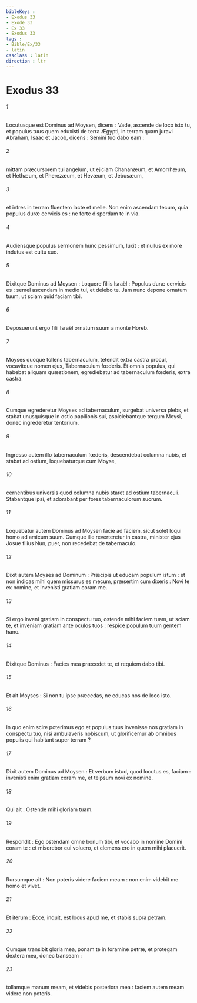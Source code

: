 ```yaml
---
bibleKeys : 
- Exodus 33
- Exode 33
- Ex 33
- Exodus 33
tags : 
- Bible/Ex/33
- latin
cssclass : latin
direction : ltr
---
```


# Exodus 33

###### 1
Locutusque est Dominus ad Moysen, dicens : Vade, ascende de loco isto tu, et populus tuus quem eduxisti de terra Ægypti, in terram quam juravi Abraham, Isaac et Jacob, dicens : Semini tuo dabo eam :
###### 2
mittam præcursorem tui angelum, ut ejiciam Chananæum, et Amorrhæum, et Hethæum, et Pherezæum, et Hevæum, et Jebusæum,
###### 3
et intres in terram fluentem lacte et melle. Non enim ascendam tecum, quia populus duræ cervicis es : ne forte disperdam te in via.
###### 4
Audiensque populus sermonem hunc pessimum, luxit : et nullus ex more indutus est cultu suo.
###### 5
Dixitque Dominus ad Moysen : Loquere filiis Israël : Populus duræ cervicis es : semel ascendam in medio tui, et delebo te. Jam nunc depone ornatum tuum, ut sciam quid faciam tibi.
###### 6
Deposuerunt ergo filii Israël ornatum suum a monte Horeb.
###### 7
Moyses quoque tollens tabernaculum, tetendit extra castra procul, vocavitque nomen ejus, Tabernaculum fœderis. Et omnis populus, qui habebat aliquam quæstionem, egrediebatur ad tabernaculum fœderis, extra castra.
###### 8
Cumque egrederetur Moyses ad tabernaculum, surgebat universa plebs, et stabat unusquisque in ostio papilionis sui, aspiciebantque tergum Moysi, donec ingrederetur tentorium.
###### 9
Ingresso autem illo tabernaculum fœderis, descendebat columna nubis, et stabat ad ostium, loquebaturque cum Moyse,
###### 10
cernentibus universis quod columna nubis staret ad ostium tabernaculi. Stabantque ipsi, et adorabant per fores tabernaculorum suorum.
###### 11
Loquebatur autem Dominus ad Moysen facie ad faciem, sicut solet loqui homo ad amicum suum. Cumque ille reverteretur in castra, minister ejus Josue filius Nun, puer, non recedebat de tabernaculo.
###### 12
Dixit autem Moyses ad Dominum : Præcipis ut educam populum istum : et non indicas mihi quem missurus es mecum, præsertim cum dixeris : Novi te ex nomine, et invenisti gratiam coram me.
###### 13
Si ergo inveni gratiam in conspectu tuo, ostende mihi faciem tuam, ut sciam te, et inveniam gratiam ante oculos tuos : respice populum tuum gentem hanc.
###### 14
Dixitque Dominus : Facies mea præcedet te, et requiem dabo tibi.
###### 15
Et ait Moyses : Si non tu ipse præcedas, ne educas nos de loco isto.
###### 16
In quo enim scire poterimus ego et populus tuus invenisse nos gratiam in conspectu tuo, nisi ambulaveris nobiscum, ut glorificemur ab omnibus populis qui habitant super terram ?
###### 17
Dixit autem Dominus ad Moysen : Et verbum istud, quod locutus es, faciam : invenisti enim gratiam coram me, et teipsum novi ex nomine.
###### 18
Qui ait : Ostende mihi gloriam tuam.
###### 19
Respondit : Ego ostendam omne bonum tibi, et vocabo in nomine Domini coram te : et miserebor cui voluero, et clemens ero in quem mihi placuerit.
###### 20
Rursumque ait : Non poteris videre faciem meam : non enim videbit me homo et vivet.
###### 21
Et iterum : Ecce, inquit, est locus apud me, et stabis supra petram.
###### 22
Cumque transibit gloria mea, ponam te in foramine petræ, et protegam dextera mea, donec transeam :
###### 23
tollamque manum meam, et videbis posteriora mea : faciem autem meam videre non poteris.
